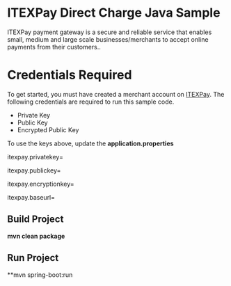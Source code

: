 # ITEXPay Direct Charge Java Sample

ITEXPay payment gateway is a secure and reliable service that enables small, medium and large scale businesses/merchants to accept online payments from their customers..


# Credentials Required

To get started, you must have created a merchant account on [ITEXPay](https://itexpay.com). The following credentials are required to run this sample code.

 - Private Key
 - Public Key
 - Encrypted Public Key

To use the keys above, update the **application.properties** 

itexpay.privatekey=

itexpay.publickey=

itexpay.encryptionkey=

itexpay.baseurl=

## Build Project

**mvn clean package**

## Run Project

**mvn spring-boot:run
